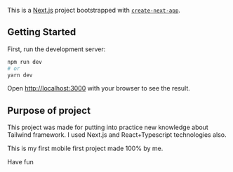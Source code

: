 This is a [Next.js](https://nextjs.org/) project bootstrapped with [`create-next-app`](https://github.com/vercel/next.js/tree/canary/packages/create-next-app).

## Getting Started

First, run the development server:

```bash
npm run dev
# or
yarn dev
```

Open [http://localhost:3000](http://localhost:3000) with your browser to see the result.

## Purpose of project
This project was made for putting into practice new knowledge about Tailwind framework.
I used Next.js and React+Typescript technologies also.

This is my first mobile first project made 100% by me.


Have fun
